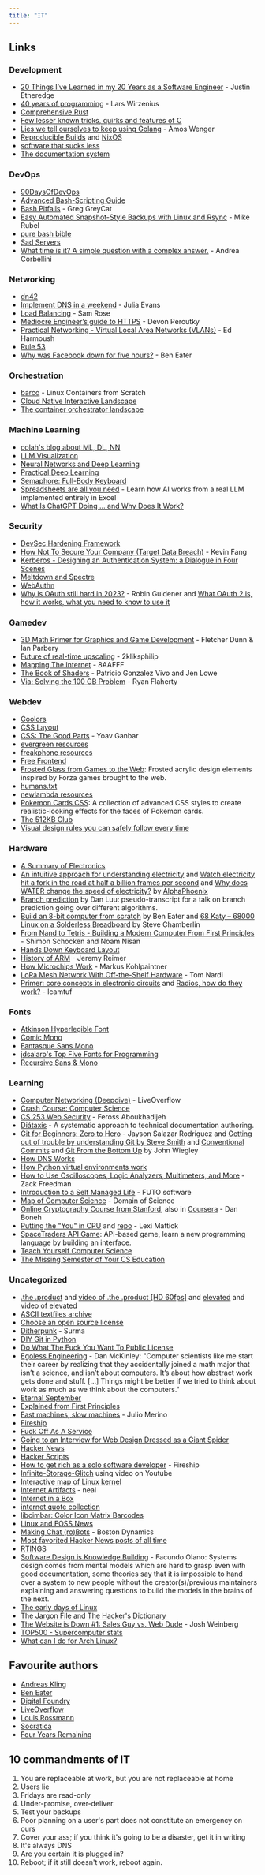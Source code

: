 ```yaml
---
title: "IT"
---
```


## Links

### Development

- [20 Things I’ve Learned in my 20 Years as a Software Engineer](https://www.simplethread.com/20-things-ive-learned-in-my-20-years-as-a-software-engineer/) -  Justin Etheredge
- [40 years of programming](https://liw.fi/40/) - Lars Wirzenius
- [Comprehensive Rust](https://github.com/google/comprehensive-rust)
- [Few lesser known tricks, quirks and features of C](https://blog.joren.ga/less-known-c)
- [Lies we tell ourselves to keep using Golang](https://fasterthanli.me/articles/lies-we-tell-ourselves-to-keep-using-golang) - Amos Wenger
- [Reproducible Builds](https://reproducible-builds.org/) and [NixOS](https://nixos.org/)
- [software that sucks less](https://suckless.org/philosophy/)
- [The documentation system](https://documentation.divio.com/)

### DevOps

- [90DaysOfDevOps](https://github.com/MichaelCade/90DaysOfDevOps)
- [Advanced Bash-Scripting Guide](https://tldp.org/LDP/abs/html/)
- [Bash Pitfalls](http://mywiki.wooledge.org/BashPitfalls) - Greg GreyCat
- [Easy Automated Snapshot-Style Backups with Linux and Rsync](http://www.mikerubel.org/computers/rsync_snapshots/) - Mike Rubel
- [pure bash bible](https://github.com/dylanaraps/pure-bash-bible)
- [Sad Servers](https://sadservers.com)
- [What time is it? A simple question with a complex answer.](https://andrea.corbellini.name/2023/01/23/what-time-is-it/) - Andrea Corbellini

### Networking

- [dn42](https://dn42.eu/Home)
- [Implement DNS in a weekend](https://implement-dns.wizardzines.com/index.html) - Julia Evans
- [Load Balancing](https://samwho.dev/load-balancing/) - Sam Rose
- [Mediocre Engineer’s guide to HTTPS](https://devonperoutky.super.site/blog-posts/mediocre-engineers-guide-to-https) - Devon Peroutky
- [Practical Networking - Virtual Local Area Networks (VLANs)](https://www.practicalnetworking.net/stand-alone/vlans/) - Ed Harmoush
- [Rule 53](https://github.com/pgl/rule53)
- [Why was Facebook down for five hours?](https://youtu.be/-wMU8vmfaYo) - Ben Eater

### Orchestration

- [barco](https://github.com/lucavallin/barco) - Linux Containers from Scratch
- [Cloud Native Interactive Landscape](https://landscape.cncf.io/)
- [The container orchestrator landscape](https://lwn.net/Articles/905164/)

### Machine Learning

- [colah's blog about ML, DL, NN](http://colah.github.io/)
- [LLM Visualization](https://bbycroft.net/llm)
- [Neural Networks and Deep Learning](https://neuralnetworksanddeeplearning.com/)
- [Practical Deep Learning](https://course.fast.ai/)
- [Semaphore: Full-Body Keyboard](https://github.com/everythingishacked/Semaphore)
- [Spreadsheets are all you need](https://spreadsheets-are-all-you-need.ai/) - Learn how AI works from a real LLM implemented entirely in Excel
- [What Is ChatGPT Doing … and Why Does It Work?](https://writings.stephenwolfram.com/2023/02/what-is-chatgpt-doing-and-why-does-it-work/)

### Security

- [DevSec Hardening Framework](https://dev-sec.io/)
- [How Not To Secure Your Company (Target Data Breach)](https://www.youtube.com/watch?v=tGXV-ZRwcUM) - Kevin Fang
- [Kerberos - Designing an Authentication System: a Dialogue in Four Scenes](https://web.mit.edu/kerberos/dialogue.html)
- [Meltdown and Spectre](https://meltdownattack.com/)
- [WebAuthn](https://webauthn.guide/#about-webauthn)
- [Why is OAuth still hard in 2023?](https://www.nango.dev/blog/why-is-oauth-still-hard) - Robin Guldener and [What OAuth 2 is, how it works, what you need to know to use it](https://metacpan.org/dist/LWP-Authen-OAuth2/view/lib/LWP/Authen/OAuth2/Overview.pod)

### Gamedev

- [3D Math Primer for Graphics and Game Development](https://gamemath.com/) - Fletcher Dunn & Ian Parbery
- [Future of real-time upscaling](https://youtu.be/f8piCZz0p-Y) - 2kliksphilip
- [Mapping The Internet](https://www.youtube.com/watch?v=qkOem3HyR_w) - 8AAFFF
- [The Book of Shaders](https://thebookofshaders.com/) - Patricio Gonzalez Vivo and Jen Lowe
- [Via: Solving the 100 GB Problem](https://www.youtube.com/watch?v=e5wAn-4e5hQ) - Ryan Flaherty

### Webdev

- [Coolors](https://coolors.co/)
- [CSS Layout](https://csslayout.io/)
- [CSS: The Good Parts](https://www.builder.io/blog/css-the-good-parts) - Yoav Ganbar
- [evergreen resources](https://itsevergreen.rip/links/)
- [freakphone resources](https://freakphone.net/links/resources.html)
- [Free Frontend](https://freefrontend.com)
- [Frosted Glass from Games to the Web](https://www.tyleo.com/html-glass.html): Frosted acrylic design elements inspired by Forza games brought to the web.
- [humans.txt](https://humanstxt.org/)
- [newlambda resources](https://newlambda.neocities.org/explore/resources)
- [Pokemon Cards CSS](https://poke-holo.simey.me/): A collection of advanced CSS styles to create realistic-looking effects for the faces of Pokemon cards.
- [The 512KB Club](https://512kb.club/)
- [Visual design rules you can safely follow every time](https://anthonyhobday.com/sideprojects/saferules/)

### Hardware

- [A Summary of Electronics](https://electroagenda.com/en/a-summary-of-electronics/)
- [An intuitive approach for understanding electricity](https://www.youtube.com/watch?v=X_crwFuPht4) and [Watch electricity hit a fork in the road at half a billion frames per second](https://www.youtube.com/watch?v=2AXv49dDQJw) and [Why does WATER change the speed of electricity?](https://www.youtube.com/watch?v=rQIg5XeIgQ0) by [AlphaPhoenix](https://www.youtube.com/@AlphaPhoenixChannel)
- [Branch prediction](https://danluu.com/branch-prediction/) by Dan Luu: pseudo-transcript for a talk on branch prediction going over different algorithms.
- [Build an 8-bit computer from scratch](https://eater.net/8bit) by Ben Eater and [68 Katy – 68000 Linux on a Solderless Breadboard](https://www.bigmessowires.com/2014/11/17/68-katy-68000-linux-on-a-solderless-breadboard/) by Steve Chamberlin
- [From Nand to Tetris - Building a Modern Computer From First Principles](https://www.nand2tetris.org/) - Shimon Schocken and Noam Nisan
- [Hands Down Keyboard Layout](https://sites.google.com/alanreiser.com/handsdown)
- [History of ARM](https://arstechnica.com/gadgets/2022/09/a-history-of-arm-part-1-building-the-first-chip/) - Jeremy Reimer
- [How Microchips Work](https://exclusivearchitecture.com/03-technical-articles-IC-00-table-of-contents.html) - Markus Kohlpaintner
- [LoRa Mesh Network With Off-the-Shelf Hardware](https://hackaday.com/2020/02/26/lora-mesh-network-with-off-the-shelf-hardware/) - Tom Nardi
- [Primer: core concepts in electronic circuits](https://lcamtuf.substack.com/p/primer-core-concepts-in-electronic) and [Radios, how do they work?](https://lcamtuf.substack.com/p/radios-how-do-they-work) - lcamtuf

### Fonts

- [Atkinson Hyperlegible Font](https://brailleinstitute.org/freefont)
- [Comic Mono](https://dtinth.github.io/comic-mono-font/)
- [Fantasque Sans Mono](https://github.com/belluzj/fantasque-sans/)
- [jdsalaro's Top Five Fonts for Programming](https://jdsalaro.com/blog/best-programming-fonts/)
- [Recursive Sans & Mono](https://www.recursive.design/)

### Learning

- [Computer Networking (Deepdive)](https://youtube.com/watch?v=6G14NrjekLQ) - LiveOverflow
- [Crash Course: Computer Science](https://youtube.com/playlist?list=PL8dPuuaLjXtNlUrzyH5r6jN9ulIgZBpdo)
- [CS 253 Web Security](https://www.youtube.com/playlist?list=PL1y1iaEtjSYiiSGVlL1cHsXN_kvJOOhu-) - Feross Aboukhadijeh
- [Diátaxis](https://diataxis.fr/) - A systematic approach to technical documentation authoring.
- [Git for Beginners: Zero to Hero](https://jdsalaro.com/blog/git-tutorial/) - Jayson Salazar Rodriguez and [Getting out of trouble by understanding Git by Steve Smith](https://youtu.be/sevc6668cQ0) and [Conventional Commits](https://www.conventionalcommits.org/en/v1.0.0/) and [Git From the Bottom Up](https://jwiegley.github.io/git-from-the-bottom-up/) by John Wiegley
- [How DNS Works](https://howdns.works/)
- [How Python virtual environments work](https://snarky.ca/how-virtual-environments-work/)
- [How to Use Oscilloscopes, Logic Analyzers, Multimeters, and More](https://youtu.be/SSp1wn0Abck) - Zack Freedman
- [Introduction to a Self Managed Life](https://wiki.futo.org/wiki/Introduction_to_a_Self_Managed_Life:_a_13_hour_%26_28_minute_presentation_by_FUTO_software) - FUTO software
- [Map of Computer Science](https://youtu.be/SzJ46YA_RaA) - Domain of Science
- [Online Cryptography Course from Stanford](https://crypto.stanford.edu/~dabo/courses/OnlineCrypto/), also in [Coursera](https://www.coursera.org/learn/crypto) - Dan Boneh
- [Putting the "You" in CPU](https://cpu.land/) and [repo](https://github.com/hackclub/putting-the-you-in-cpu) - Lexi Mattick
- [SpaceTraders API Game](https://spacetraders.io/): API-based game, learn a new programming language by building an interface.
- [Teach Yourself Computer Science](https://teachyourselfcs.com/)
- [The Missing Semester of Your CS Education](https://missing.csail.mit.edu/)

### Uncategorized

- [.the .product](http://theproduct.de/) and [video of .the .product [HD 60fps]](https://youtu.be/1dcrV_7JpXQ) and [elevated](https://www.pouet.net/prod.php?which=52938) and [video of elevated](https://youtu.be/jB0vBmiTr6o)
- [ASCII textfiles archive](http://textfiles.com/)
- [Choose an open source license](https://choosealicense.com/)
- [Ditherpunk](https://surma.dev/things/ditherpunk/) - Surma
- [DIY Git in Python](https://www.leshenko.net/p/ugit)
- [Do What The Fuck You Want To Public License](http://www.wtfpl.net/about/)
- [Egoless Engineering](https://egoless.engineering/) - Dan McKinley: "Computer scientists like me start their career by realizing that they accidentally joined a math major that isn’t a science, and isn’t about computers. It’s about how abstract work gets done and stuff. [...] Things might be better if we tried to think about work as much as we think about the computers."
- [Eternal September](https://en.m.wikipedia.org/wiki/Eternal_September)
- [Explained from First Principles](https://explained-from-first-principles.com/)
- [Fast machines, slow machines](https://jmmv.dev/2023/06/fast-machines-slow-machines.html) - Julio Merino
- [Fireship](https://www.youtube.com/c/Fireship)
- [Fuck Off As A Service](https://foaas.herokuapp.com/)
- [Going to an Interview for Web Design Dressed as a Giant Spider](https://youtu.be/uDE4s4Ih1eY)
- [Hacker News](https://news.ycombinator.com)
- [Hacker Scripts](https://github.com/NARKOZ/hacker-scripts)
- [How to get rich as a solo software developer](https://youtu.be/A4_TFHzqAAg) - Fireship
- [Infinite-Storage-Glitch](https://github.com/DvorakDwarf/Infinite-Storage-Glitch) using video on Youtube
- [Interactive map of Linux kernel](https://makelinux.github.io/kernel/map/)
- [Internet Artifacts](https://neal.fun/internet-artifacts/) - neal
- [Internet in a Box](https://internet-in-a-box.org/)
- [internet quote collection](http://bash.org/)
- [libcimbar: Color Icon Matrix Barcodes](https://github.com/sz3/libcimbar)
- [Linux and FOSS News](https://lwn.net/)
- [Making Chat (ro)Bots](https://www.youtube.com/watch?v=djzOBZUFzTw) - Boston Dynamics
- [Most favorited Hacker News posts of all time](https://observablehq.com/@tomlarkworthy/hacker-favourites-analysis)
- [RTINGS](https://www.rtings.com/)
- [Software Design is Knowledge Building](https://olano.dev/blog/software-design-is-knowledge-building/) - Facundo Olano: Systems design comes from mental models which are hard to grasp even with good documentation, some theories say that it is impossible to hand over a system to new people without the creator(s)/previous maintainers explaining and answering questions to build the models in the brains of the next.
- [The early days of Linux](https://lwn.net/SubscriberLink/928581/841b747332791ac4/)
- [The Jargon File](http://catb.org/jargon/html/index.html) and [The Hacker's Dictionary](http://www.hackersdictionary.com/html/index.html)
- [The Website is Down #1: Sales Guy vs. Web Dude](https://youtu.be/uRGljemfwUE) - Josh Weinberg
- [TOP500 - Supercomputer stats](https://top500.org/)
- [What can I do for Arch Linux?](https://whatcanidofor.archlinux.org/)

## Favourite authors

- [Andreas Kling](https://www.youtube.com/@awesomekling)
- [Ben Eater](https://www.youtube.com/c/BenEater)
- [Digital Foundry](https://www.youtube.com/user/DigitalFoundry)
- [LiveOverflow](https://www.youtube.com/@LiveOverflow)
- [Louis Rossmann](https://www.youtube.com/@rossmanngroup)
- [Socratica](https://www.youtube.com/@Socratica)
- [Four Years Remaining](https://fouryears.eu/)

## 10 commandments of IT

1. You are replaceable at work, but you are not replaceable at home
2. Users lie
3. Fridays are read-only
4. Under-promise, over-deliver
5. Test your backups
6. Poor planning on a user's part does not constitute an emergency on ours
7. Cover your ass; if you think it's going to be a disaster, get it in writing
8. It's always DNS
9. Are you certain it is plugged in?
10. Reboot; if it still doesn't work, reboot again.


